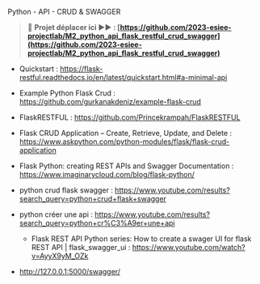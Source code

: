 Python - API - CRUD & SWAGGER

> 🚨 **Projet déplacer ici ▶▶ : [https://github.com/2023-esiee-projectlab/M2_python_api_flask_restful_crud_swagger](https://github.com/2023-esiee-projectlab/M2_python_api_flask_restful_crud_swagger)**

- Quickstart : https://flask-restful.readthedocs.io/en/latest/quickstart.html#a-minimal-api

- Example Python Flask Crud : https://github.com/gurkanakdeniz/example-flask-crud
- FlaskRESTFUL : https://github.com/Princekrampah/FlaskRESTFUL


- Flask CRUD Application – Create, Retrieve, Update, and Delete : https://www.askpython.com/python-modules/flask/flask-crud-application
- Flask Python: creating REST APIs and Swagger Documentation : https://www.imaginarycloud.com/blog/flask-python/


- python crud flask swagger : https://www.youtube.com/results?search_query=python+crud+flask+swagger
- python créer une api : https://www.youtube.com/results?search_query=python+cr%C3%A9er+une+api
	- Flask REST API Python series: How to create a swager UI for flask REST API | flask_swagger_ui : https://www.youtube.com/watch?v=AyyX9yM_OZk


- http://127.0.0.1:5000/swagger/
